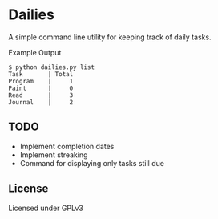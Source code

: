 Dailies
=======
A simple command line utility for keeping track of daily tasks.

Example Output
```
$ python dailies.py list
Task       | Total     
Program    |     1
Paint      |     0
Read       |     3
Journal    |     2
```

TODO
----
* Implement completion dates
* Implement streaking
* Command for displaying only tasks still due

License
-------
Licensed under GPLv3
